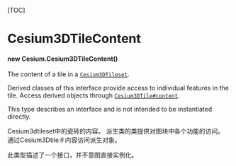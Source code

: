 [TOC]

# Cesium3DTileContent

#### new Cesium.Cesium3DTileContent()

The content of a tile in a [`Cesium3DTileset`](https://cesium.com/learn/cesiumjs/ref-doc/Cesium3DTileset.html).

Derived classes of this interface provide access to individual features in the tile. Access derived objects through [`Cesium3DTile#content`](https://cesium.com/learn/cesiumjs/ref-doc/Cesium3DTile.html#content).

This type describes an interface and is not intended to be instantiated directly.

Cesium3dtileset中的瓷砖的内容。
派生类的类提供对图块中各个功能的访问。 通过Cesium3Dtile＃内容访问派生对象。

此类型描述了一个接口，并不意图直接实例化。